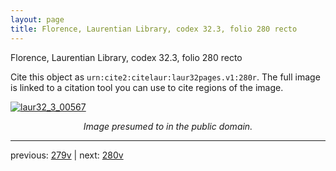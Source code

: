 ```yaml
---
layout: page
title: Florence, Laurentian Library, codex 32.3, folio 280 recto
---
```


Florence, Laurentian Library, codex 32.3, folio 280 recto

Cite this object as `urn:cite2:citelaur:laur32pages.v1:280r`.  The full image is linked to a citation tool you can use to cite regions of the image.

[![laur32_3_00567](http://www.homermultitext.org/iipsrv?IIIF=/project/homer/pyramidal/deepzoom/citelaur/laur32imgs/v1/laur32_3_00567.tif/full/800,/0/default.jpg)](http://www.homermultitext.org/ict2/?urn=urn:cite2:citelaur:laur32imgs.v1:laur32_3_00567) 

<p style="text-align: center; font-style: italic;">Image presumed to in the public domain.</p>

---

previous: [279v](../279v/) | next: [280v](../280v/)